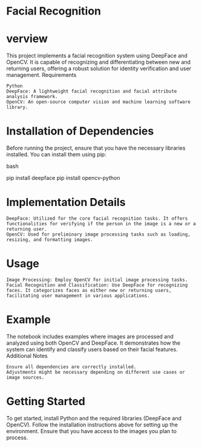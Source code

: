 # Facial Recognition 

# verview

This project implements a facial recognition system using DeepFace and OpenCV. It is capable of recognizing and differentiating between new and returning users, offering a robust solution for identity verification and user management.
Requirements

    Python
    DeepFace: A lightweight facial recognition and facial attribute analysis framework.
    OpenCV: An open-source computer vision and machine learning software library.

# Installation of Dependencies

Before running the project, ensure that you have the necessary libraries installed. You can install them using pip:

bash

pip install deepface
pip install opencv-python

# Implementation Details

    DeepFace: Utilized for the core facial recognition tasks. It offers functionalities for verifying if the person in the image is a new or a returning user.
    OpenCV: Used for preliminary image processing tasks such as loading, resizing, and formatting images.

# Usage

    Image Processing: Employ OpenCV for initial image processing tasks.
    Facial Recognition and Classification: Use DeepFace for recognizing faces. It categorizes faces as either new or returning users, facilitating user management in various applications.

# Example

The notebook includes examples where images are processed and analyzed using both OpenCV and DeepFace. It demonstrates how the system can identify and classify users based on their facial features.
Additional Notes

    Ensure all dependencies are correctly installed.
    Adjustments might be necessary depending on different use cases or image sources.

# Getting Started

To get started, install Python and the required libraries (DeepFace and OpenCV). Follow the installation instructions above for setting up the environment. Ensure that you have access to the images you plan to process.

